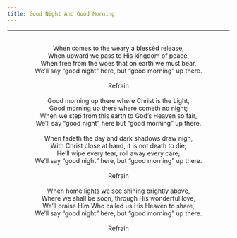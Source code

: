```yaml
---
title: Good Night And Good Morning
---
```


---
<center>
<br/>
When comes to the weary a blessèd release,<br/>
When upward we pass to His kingdom of peace,<br/>
When free from the woes that on earth we must bear,<br/>
We’ll say “good night” here, but “good morning” up there.<br/>
<br/>
Refrain<br/>
<br/>
Good morning up there where Christ is the Light,<br/>
Good morning up there where cometh no night;<br/>
When we step from this earth to God’s Heaven so fair,<br/>
We’ll say “good night” here but “good morning” up there.<br/>
<br/>
When fadeth the day and dark shadows draw nigh,<br/>
With Christ close at hand, it is not death to die;<br/>
He’ll wipe every tear, roll away every care;<br/>
We’ll say “good night” here, but “good morning” up there.<br/>
<br/>
Refrain<br/>
<br/>
When home lights we see shining brightly above,<br/>
Where we shall be soon, through His wonderful love,<br/>
We’ll praise Him Who called us His Heaven to share,<br/>
We’ll say “good night” here, but “good morning” up there.<br/>
<br/>
Refrain<br/>

</center>